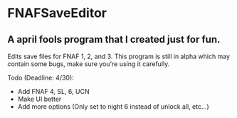 # FNAFSaveEditor 
## A april fools program that I created just for fun.

Edits save files for FNAF 1, 2, and 3. 
This program is still in alpha which may contain some bugs, make sure you're using it carefully.

Todo (Deadline: 4/30):
- Add FNAF 4, SL, 6, UCN
- Make UI better
- Add more options (Only set to night 6 instead of unlock all, etc...)
